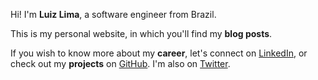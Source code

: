 Hi! I'm **Luiz Lima**, a software engineer from Brazil.

This is my personal website, in which you'll find my **blog posts**.

If you wish to know more about my **career**, let's connect on <a target="_blank" rel="noopener" href="https://www.linkedin.com/in/umluizlima/?locale=en_US">LinkedIn</a>, or check out my **projects** on <a target="_blank" rel="noopener" href="https://github.com/umluizlima">GitHub</a>. I'm also on <a target="_blank" rel="noopener" href="https://twitter.com/umluizlima">Twitter</a>.
